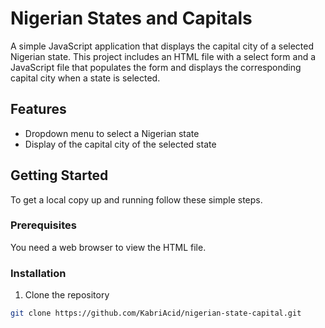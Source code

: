 # Nigerian States and Capitals

A simple JavaScript application that displays the capital city of a selected Nigerian state. This project includes an HTML file with a select form and a JavaScript file that populates the form and displays the corresponding capital city when a state is selected.

## Features

- Dropdown menu to select a Nigerian state
- Display of the capital city of the selected state

## Getting Started

To get a local copy up and running follow these simple steps.

### Prerequisites

You need a web browser to view the HTML file.

### Installation

1. Clone the repository

```sh
git clone https://github.com/KabriAcid/nigerian-state-capital.git
